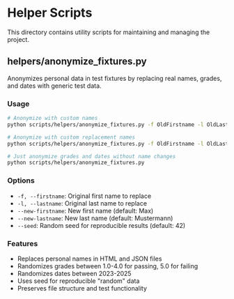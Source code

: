 # Helper Scripts

This directory contains utility scripts for maintaining and managing the project.

## helpers/anonymize_fixtures.py

Anonymizes personal data in test fixtures by replacing real names, grades, and dates with generic test data.

### Usage

```bash
# Anonymize with custom names
python scripts/helpers/anonymize_fixtures.py -f OldFirstname -l OldLastname

# Anonymize with custom replacement names
python scripts/helpers/anonymize_fixtures.py -f OldFirstname -l OldLastname --new-firstname Max --new-lastname Mustermann

# Just anonymize grades and dates without name changes
python scripts/helpers/anonymize_fixtures.py
```

### Options

- `-f, --firstname`: Original first name to replace
- `-l, --lastname`: Original last name to replace
- `--new-firstname`: New first name (default: Max)
- `--new-lastname`: New last name (default: Mustermann)
- `--seed`: Random seed for reproducible results (default: 42)

### Features

- Replaces personal names in HTML and JSON files
- Randomizes grades between 1.0-4.0 for passing, 5.0 for failing
- Randomizes dates between 2023-2025
- Uses seed for reproducible "random" data
- Preserves file structure and test functionality